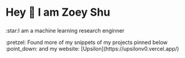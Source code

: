 <h1 align="left">Hey 👋 I am Zoey Shu </h1>

###
<p align="left">:star:I am a machine learning research enginner</p>

<p align="left">:pretzel: Found more of my snippets of my projects pinned below :point_down: and my website: [Upsilon](https://upsilonv0.vercel.app/)</p>

###
